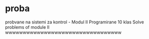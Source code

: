 # proba
probvane na sistemi za kontrol - Modul II Programirane 10 klas
Solve problems of module II
wwwwwwwwwwwwwwwwwwwwwwwwwwwwwwwww
